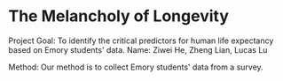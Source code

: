 # The Melancholy of Longevity

Project Goal: To identify the critical predictors for human life expectancy based on Emory students' data.
Name: Ziwei He, Zheng Lian, Lucas Lu


Method: Our method is to collect Emory students' data from a survey.



